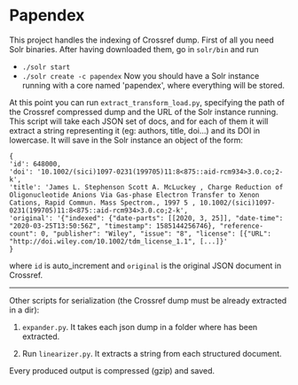 # Papendex
This project handles the indexing of Crossref dump.
First of all you need Solr binaries. 
After having downloaded them, go in `solr/bin` and run 
- `./solr start`
- `./solr create -c papendex`
Now you should have a Solr instance running with a core named 'papendex', where everything 
will be stored. 

At this point you can run `extract_transform_load.py`, specifying the path of the Crossref 
compressed dump and the URL of the Solr instance running. This script will take each 
JSON set of docs, and for each of them it will extract a string representing it (eg: authors, title, doi...) and its DOI in lowercase. 
It will save in the Solr instance an object of the form:
```
{
'id': 648000, 
'doi': '10.1002/(sici)1097-0231(199705)11:8<875::aid-rcm934>3.0.co;2-k', 
'title': 'James L. Stephenson Scott A. McLuckey , Charge Reduction of Oligonucleotide Anions Via Gas-phase Electron Transfer to Xenon Cations, Rapid Commun. Mass Spectrom., 1997 5 , 10.1002/(sici)1097-0231(199705)11:8<875::aid-rcm934>3.0.co;2-k',
'original': '{"indexed": {"date-parts": [[2020, 3, 25]], "date-time": "2020-03-25T13:50:56Z", "timestamp": 1585144256746}, "reference-count": 0, "publisher": "Wiley", "issue": "8", "license": [{"URL": "http://doi.wiley.com/10.1002/tdm_license_1.1", [...]}'
}

``` 
where `id` is auto_increment and `original` is the original JSON document in Crossref.

---

Other scripts for serialization (the Crossref dump must be already extracted in a dir):

1)  `expander.py`. It takes each json dump in a folder where has been extracted. 

2) Run `linearizer.py`. It extracts a string from each structured document.

Every produced output is compressed (gzip) and saved. 